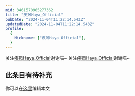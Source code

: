 ```yaml
---
mid: 3461570965277362
title: "疾风Haya_Official"
pubDate: "2024-11-04T11:22:14.543Z"
updatedDate: "2024-11-04T11:22:14.543Z"
profile:
  {
    Nickname: ["疾风Haya_Official"],
  }
---
```


关注[疾风Haya_Official](https://space.bilibili.com/3461570965277362)谢谢喵~ 关注[疾风Haya_Official](https://space.bilibili.com/3461570965277362)谢谢喵~

## 此条目有待补充
你可以在[这里](https://github.com/Yuhanawa/VTuber.ICU/edit/master/src/content/v/疾风Haya_Official/index.md)编辑本文
